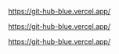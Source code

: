 https://git-hub-blue.vercel.app/

https://git-hub-blue.vercel.app/

https://git-hub-blue.vercel.app/
